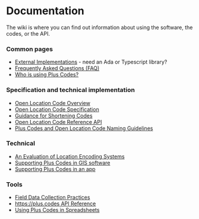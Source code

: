 # Documentation

The wiki is where you can find out information about using the software, the codes, or the API.

### Common pages

* [External Implementations](External_Implementations.md) - need an Ada or Typescript library?
* [Frequently Asked Questions (FAQ)](FAQ.md)
* [Who is using Plus Codes?](Reference/Plus_Code_Users.md)

### Specification and technical implementation

* [Open Location Code Overview](Specification/olc_definition.adoc)
* [Open Location Code Specification](Specification/specification.md)
* [Guidance for Shortening Codes](Specification/Short_Code_Guidance.md)
* [Open Location Code Reference API](Specification/API.md)
* [Plus Codes and Open Location Code Naming Guidelines](Specification/Naming_Guidelines.md)

### Technical

* [An Evaluation of Location Encoding Systems](Reference/comparison.adoc)
* [Supporting Plus Codes in GIS software](Reference/GIS_Software.md)
* [Supporting Plus Codes in an app](Reference/App_Developers.md)

### Tools

* [Field Data Collection Practices](Reference/Field_Collection_Data_Practices.md)
* [https://plus.codes API Reference](Reference/plus.codes_Website_API.md)
* [Using Plus Codes in Spreadsheets](Reference/Using_Spreadsheets.md)
